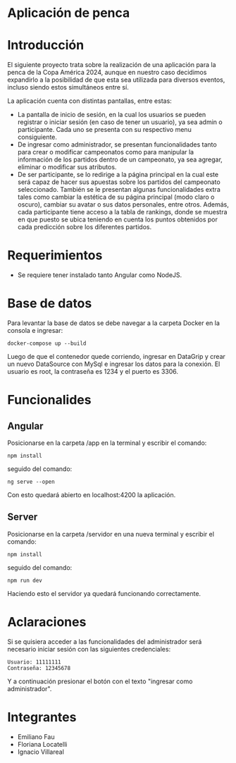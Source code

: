 # Aplicación de penca

# Introducción
El siguiente proyecto trata sobre la realización de una aplicación para la penca de la Copa América 2024, aunque en nuestro caso decidimos expandirlo a la posibilidad de que esta sea utilizada para diversos eventos, incluso siendo estos simultáneos entre sí.

La aplicación cuenta con distintas pantallas, entre estas:
- La pantalla de inicio de sesión, en la cual los usuarios se pueden registrar o iniciar sesión (en caso de tener un usuario), ya sea admin o participante. Cada uno se presenta con su respectivo menu consiguiente.
- De ingresar como administrador, se presentan funcionalidades tanto para crear o modificar campeonatos como para manipular la información de los partidos dentro de un campeonato, ya sea agregar, eliminar o modificar sus atributos.
- De ser participante, se lo redirige a la página principal en la cual este será capaz de hacer sus apuestas sobre los partidos del campeonato seleccionado. También se le presentan algunas funcionalidades extra tales como cambiar la estética de su página principal (modo claro o oscuro), cambiar su avatar o sus datos personales, entre otros. Además, cada participante tiene acceso a la tabla de rankings, donde se muestra en que puesto se ubica teniendo en cuenta los puntos obtenidos por cada predicción sobre los diferentes partidos.
  
# Requerimientos
- Se requiere tener instalado tanto Angular como NodeJS.

# Base de datos
Para levantar la base de datos se debe navegar a la carpeta Docker en la consola e ingresar:
```
docker-compose up --build
```
Luego de que el contenedor quede corriendo, ingresar en DataGrip y crear un nuevo DataSource con MySql e ingresar los datos para la conexión. El usuario es root, la contraseña es 1234 y el puerto es 3306.

# Funcionalides
## Angular
Posicionarse en la carpeta /app en la terminal y escribir el comando:
```
npm install
```
seguido del comando:
```
ng serve --open
```
Con esto quedará abierto en localhost:4200 la aplicación.

## Server 
Posicionarse en la carpeta /servidor en una nueva terminal y escribir el comando:
```
npm install
```
seguido del comando:
```
npm run dev
```
Haciendo esto el servidor ya quedará funcionando correctamente.

# Aclaraciones
Si se quisiera acceder a las funcionalidades del administrador será necesario iniciar sesión con las siguientes credenciales:
```
Usuario: 11111111
Contraseña: 12345678
```
Y a continuación presionar el botón con el texto "ingresar como administrador".

# Integrantes
- Emiliano Fau
- Floriana Locatelli
- Ignacio Villareal
